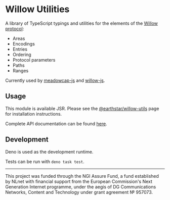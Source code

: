 # Willow Utilities

A library of TypeScript typings and utilities for the elements of the
[Willow protocol](https://willowprotocol.org):

- Areas
- Encodings
- Entries
- Ordering
- Protocol parameters
- Paths
- Ranges

Currently used by
[meadowcap-js](https://github.com/earthstar-project/meadowcap-js) and
[willow-js](https://github.com/earthstar-project/willow-js).

## Usage

This module is available JSR. Please see the
[@earthstar/willow-utils](https://jsr.io/@earthstar/willow-utils/score) page for
installation instructions.

Complete API documentation can be found
[here](https://jsr.io/@earthstar/willow-utils/doc).

## Development

Deno is used as the development runtime.

Tests can be run with `deno task test`.

---

This project was funded through the NGI Assure Fund, a fund established by NLnet
with financial support from the European Commission's Next Generation Internet
programme, under the aegis of DG Communications Networks, Content and Technology
under grant agreement № 957073.
